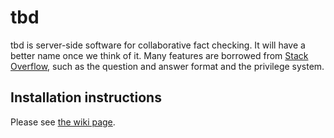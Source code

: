 # tbd

tbd is server-side software for collaborative fact checking. It will have a better name once we think of it. Many features are borrowed from [Stack Overflow](https://stackoverflow.com), such as the question and answer format and the privilege system.

## Installation instructions

Please see [the wiki page](https://github.com/CatalinFrancu/tbd/wiki/Installation-instructions).
